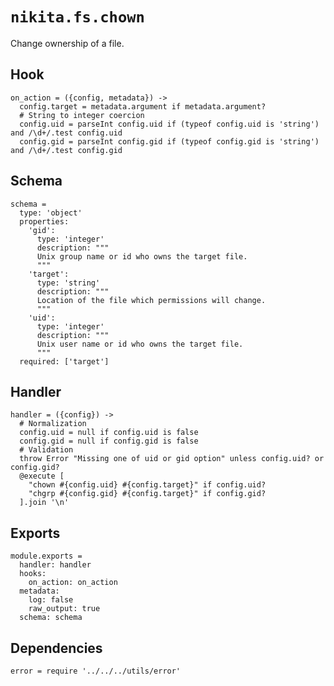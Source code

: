 
# `nikita.fs.chown`

Change ownership of a file.

## Hook

    on_action = ({config, metadata}) ->
      config.target = metadata.argument if metadata.argument?
      # String to integer coercion
      config.uid = parseInt config.uid if (typeof config.uid is 'string') and /\d+/.test config.uid
      config.gid = parseInt config.gid if (typeof config.gid is 'string') and /\d+/.test config.gid

## Schema

    schema =
      type: 'object'
      properties:
        'gid':
          type: 'integer'
          description: """
          Unix group name or id who owns the target file.
          """
        'target':
          type: 'string'
          description: """
          Location of the file which permissions will change.
          """
        'uid':
          type: 'integer'
          description: """
          Unix user name or id who owns the target file.
          """
      required: ['target']

## Handler

    handler = ({config}) ->
      # Normalization
      config.uid = null if config.uid is false
      config.gid = null if config.gid is false
      # Validation
      throw Error "Missing one of uid or gid option" unless config.uid? or config.gid?
      @execute [
        "chown #{config.uid} #{config.target}" if config.uid?
        "chgrp #{config.gid} #{config.target}" if config.gid?
      ].join '\n'

## Exports

    module.exports =
      handler: handler
      hooks:
        on_action: on_action
      metadata:
        log: false
        raw_output: true
      schema: schema

## Dependencies

    error = require '../../../utils/error'
